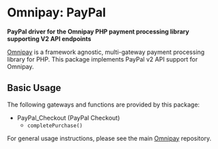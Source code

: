 # Omnipay: PayPal

**PayPal driver for the Omnipay PHP payment processing library supporting V2 API endpoints**

[Omnipay](https://github.com/thephpleague/omnipay) is a framework agnostic, multi-gateway payment
processing library for PHP. This package implements PayPal v2 API support for Omnipay.

## Basic Usage

The following gateways and functions are provided by this package:

* PayPal_Checkout (PayPal Checkout)
    * `completePurchase()`

For general usage instructions, please see the main [Omnipay](https://github.com/thephpleague/omnipay) repository.
